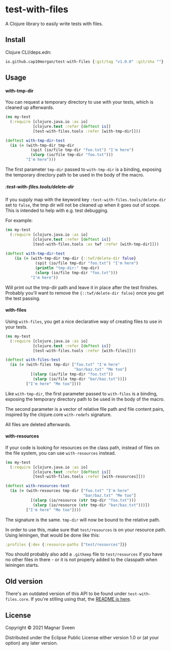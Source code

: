 # test-with-files

A Clojure library to easily write tests with files.

## Install

Clojure CLI/deps.edn:

```clj
io.github.cap10morgan/test-with-files {:git/tag "v1.0.0" :git/sha ""}
```

## Usage

#### with-tmp-dir

You can request a temporary directory to use with your tests, which is
cleaned up afterwards.

```clj
(ns my-test
  (:require [clojure.java.io :as io]
            [clojure.test :refer [deftest is]]
            [test-with-files.tools :refer [with-tmp-dir]]))

(deftest with-tmp-dir-test
  (is (= (with-tmp-dir tmp-dir
           (spit (io/file tmp-dir "foo.txt") "I'm here")
           (slurp (io/file tmp-dir "foo.txt")))
         "I'm here")))
```

The first parameter `tmp-dir` passed to `with-tmp-dir` is a binding, exposing the
temporary directory path to be used in the body of the macro.

##### :test-with-files.tools/delete-dir

If you supply map with the keyword key `:test-with-files.tools/delete-dir` set
to `false`, the tmp dir will not be cleaned up when it goes out of scope. This
is intended to help with e.g. test debugging.

For example:

```clj
(ns my-test
  (:require [clojure.java.io :as io]
            [clojure.test :refer [deftest is]]
            [test-with-files.tools :as twf :refer [with-tmp-dir]]))
            
(deftest with-tmp-dir-test
    (is (= (with-tmp-dir tmp-dir {::twf/delete-dir false}
             (spit (io/file tmp-dir "foo.txt") "I'm here")
             (println "tmp-dir:" tmp-dir)
             (slurp (io/file tmp-dir "foo.txt")))
           "I'm here"))
```

Will print out the tmp-dir path and leave it in place after the test finishes.
Probably you'll want to remove the `{::twf/delete-dir false}` once you get the
test passing.

#### with-files

Using `with-files`, you get a nice declarative way of creating files to
use in your tests.

```clj
(ns my-test
  (:require [clojure.java.io :as io]
            [clojure.test :refer [deftest is]]
            [test-with-files.tools :refer [with-files]]))

(deftest with-files-test
  (is (= (with-files tmp-dir ["foo.txt" "I'm here"
                              "bar/baz.txt" "Me too"]
           [(slurp (io/file tmp-dir "foo.txt"))
            (slurp (io/file tmp-dir "bar/baz.txt"))])
         ["I'm here" "Me too"])))
```

Like `with-tmp-dir`, the first parameter passed to `with-files` is a binding,
exposing the temporary directory path to be used in the body of the macro.

The second parameter is a vector of relative file path and file content pairs,
inspired by the clojure.core `with-redefs` signature.

All files are deleted afterwards.

#### with-resources

If your code is looking for resources on the class path, instead of files on the
file system, you can use `with-resources` instead.

```clj
(ns my-test
  (:require [clojure.java.io :as io]
            [clojure.test :refer [deftest is]]
            [test-with-files.tools :refer [with-resources]]))

(deftest with-resources-test
  (is (= (with-resources tmp-dir ["foo.txt" "I'm here"
                                  "bar/baz.txt" "Me too"]
           [(slurp (io/resource (str tmp-dir "foo.txt")))
            (slurp (io/resource (str tmp-dir "bar/baz.txt")))])
         ["I'm here" "Me too"])))
```

The signature is the same. `tmp-dir` will now be bound to the relative path.

In order to use this, make sure that `test/resources` is on your resource path.
Using leiningen, that would be done like this:

```clj
:profiles {:dev {:resource-paths ["test/resources"]}}
```

You should probably also add a `.gitkeep` file to `test/resources` if
you have no other files in there - or it is not properly added to the
classpath when leiningen starts.

## Old version

There's an outdated version of this API to be found under
`test-with-files.core`. If you're stilling using that, the [README is here](old-readme.md).

## License

Copyright © 2021 Magnar Sveen

Distributed under the Eclipse Public License either version 1.0 or (at
your option) any later version.
